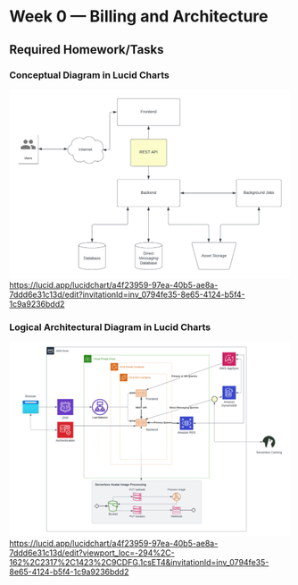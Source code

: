# Week 0 — Billing and Architecture

## Required Homework/Tasks

### Conceptual Diagram in Lucid Charts

![Conceptual Diagram](https://github.com/StavrosCaptain/aws-bootcamp-cruddur-2023/blob/main/Images/Conceptual.png?raw=true)
https://lucid.app/lucidchart/a4f23959-97ea-40b5-ae8a-7ddd6e31c13d/edit?invitationId=inv_0794fe35-8e65-4124-b5f4-1c9a9236bdd2

### Logical Architectural Diagram in Lucid Charts

![Logical Diagram](https://github.com/StavrosCaptain/aws-bootcamp-cruddur-2023/blob/main/Images/Logical%20Architectural%20Diagram.png?raw=true)
https://lucid.app/lucidchart/a4f23959-97ea-40b5-ae8a-7ddd6e31c13d/edit?viewport_loc=-294%2C-162%2C2317%2C1423%2C9CDFG.1csET4&invitationId=inv_0794fe35-8e65-4124-b5f4-1c9a9236bdd2
